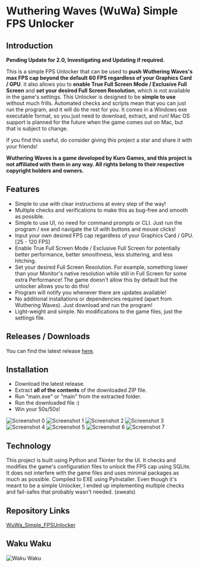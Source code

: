 # Wuthering Waves (WuWa) Simple FPS Unlocker

## Introduction

**Pending Update for 2.0, Investigating and Updating if required.**

This is a simple FPS Unlocker that can be used to **push Wuthering Waves's max FPS cap beyond the default 60 FPS regardless of your Graphics Card / GPU**.
it also allows you to **enable True Full Screen Mode / Exclusive Full Screen** and **set your desired Full Screen
Resolution**, which is not available in the game's settings.
This Unlocker is designed to be **simple to use** without much frills. Automated checks and scripts mean that you can
just
run the program, and it will do the rest for you. It comes in a Windows exe executable format, so you just need to
download,
extract, and run! Mac OS support is planned for the future when the game comes out on Mac, but that is subject to
change.

If you find this useful, do consider giving this project a star and share it with your friends!

**Wuthering Waves is a game developed by Kuro Games, and this project is not affiliated with them in any way. All rights
belong to their respective copyright holders and owners.**

## Features

- Simple to use with clear instructions at every step of the way!
- Multiple checks and verifications to make this as bug-free and smooth as possible.
- Simple to use UI, no need for command prompts or CLI. Just run the program / exe and navigate the UI with buttons and
  mouse
  clicks!
- Input your own desired FPS cap regardless of your Graphics Card / GPU. [25 - 120 FPS]
- Enable True Full Screen Mode / Exclusive Full Screen for potentially better performance, better smoothness, less stuttering, and
  less hitching.
- Set your desired Full Screen Resolution. For example, something lower than your Monitor's native resolution while still in Full Screen for some extra Performance! The game doesn't allow this by default but the unlocker allows you to do this!
- Program will notify you whenever there are updates available!
- No additional installations or dependencies required (apart from Wuthering Waves). Just download and run the program!
- Light-weight and simple. No modifications to the game files, just the settings file.

## Releases / Downloads

You can find the latest release [here](https://github.com/WakuWakuPadoru/WuWa_Simple_FPSUnlocker/releases/latest).

## Installation

- Download the latest release.
- Extract **all of the contents** of the downloaded ZIP file.
- Run "main.exe" or "main" from the extracted folder.
- Run the downloaded file :)
- Win your 50s/50s!

![Screenshot 0](https://i.imgur.com/tkU1FDY.png)
![Screenshot 1](https://i.imgur.com/khhMH0V.png)
![Screenshot 2](https://i.imgur.com/BbbcFCm.png)
![Screenshot 3](https://i.imgur.com/SC56o6W.png)
![Screenshot 4](https://i.imgur.com/tEOjNK2.png)
![Screenshot 5](https://i.imgur.com/zJtpWeG.png)
![Screenshot 6](https://i.imgur.com/NoedbV5.png)
![Screenshot 7](https://i.imgur.com/p3OrHFq.png)

## Technology

This project is built using Python and Tkinter for the UI. It checks and modifies the game's configuration files to
unlock the FPS cap using SQLite. It does not interfere with the game files and uses minimal packages as much as
possible. Compiled to EXE using PyInstaller.
Even though it's meant to be a simple Unlocker, I ended up implementing multiple checks and fail-safes that probably
wasn't needed. (sweats)

## Repository Links

[WuWa_Simple_FPSUnlocker](https://github.com/WakuWakuPadoru/WuWa_Simple_FPSUnlocker/)

## Waku Waku

![Waku Waku](https://i.imgur.com/xkQ9ko5.gif)
